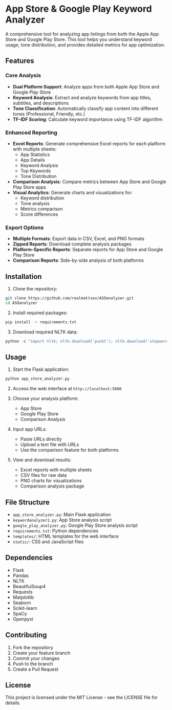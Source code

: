 # App Store & Google Play Keyword Analyzer

A comprehensive tool for analyzing app listings from both the Apple App Store and Google Play Store. This tool helps you understand keyword usage, tone distribution, and provides detailed metrics for app optimization.

## Features

### Core Analysis
- **Dual Platform Support**: Analyze apps from both Apple App Store and Google Play Store
- **Keyword Analysis**: Extract and analyze keywords from app titles, subtitles, and descriptions
- **Tone Classification**: Automatically classify app content into different tones (Professional, Friendly, etc.)
- **TF-IDF Scoring**: Calculate keyword importance using TF-IDF algorithm

### Enhanced Reporting
- **Excel Reports**: Generate comprehensive Excel reports for each platform with multiple sheets:
  - App Statistics
  - App Details
  - Keyword Analysis
  - Top Keywords
  - Tone Distribution
- **Comparison Analysis**: Compare metrics between App Store and Google Play Store apps
- **Visual Analytics**: Generate charts and visualizations for:
  - Keyword distribution
  - Tone analysis
  - Metrics comparison
  - Score differences

### Export Options
- **Multiple Formats**: Export data in CSV, Excel, and PNG formats
- **Zipped Reports**: Download complete analysis packages
- **Platform-Specific Reports**: Separate reports for App Store and Google Play Store
- **Comparison Reports**: Side-by-side analysis of both platforms

## Installation

1. Clone the repository:
```bash
git clone https://github.com/realmattsev/ASOanalyzer.git
cd ASOanalyzer
```

2. Install required packages:
```bash
pip install -r requirements.txt
```

3. Download required NLTK data:
```python
python -c "import nltk; nltk.download('punkt'); nltk.download('stopwords'); nltk.download('averaged_perceptron_tagger')"
```

## Usage

1. Start the Flask application:
```bash
python app_store_analyzer.py
```

2. Access the web interface at `http://localhost:5000`

3. Choose your analysis platform:
   - App Store
   - Google Play Store
   - Comparison Analysis

4. Input app URLs:
   - Paste URLs directly
   - Upload a text file with URLs
   - Use the comparison feature for both platforms

5. View and download results:
   - Excel reports with multiple sheets
   - CSV files for raw data
   - PNG charts for visualizations
   - Comparison analysis package

## File Structure

- `app_store_analyzer.py`: Main Flask application
- `keywordanalyzer2.py`: App Store analysis script
- `google_play_analyzer.py`: Google Play Store analysis script
- `requirements.txt`: Python dependencies
- `templates/`: HTML templates for the web interface
- `static/`: CSS and JavaScript files

## Dependencies

- Flask
- Pandas
- NLTK
- BeautifulSoup4
- Requests
- Matplotlib
- Seaborn
- Scikit-learn
- SpaCy
- Openpyxl

## Contributing

1. Fork the repository
2. Create your feature branch
3. Commit your changes
4. Push to the branch
5. Create a Pull Request

## License

This project is licensed under the MIT License - see the LICENSE file for details. 